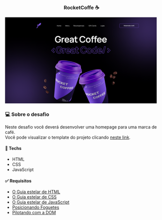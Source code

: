 <h3 align="center"> 
	RocketCoffe ☕
</h3>

<p align="center" style="width: 500px;">
  <img title="#rocketcoffe" src="./assets/img/preview.png">
</p>  

### 💻 Sobre o desafio

Neste desafio você deverá desenvolver uma homepage para uma marca de café. <br>
Você pode visualizar o template do projeto clicando <a href="https://www.figma.com/file/BNnJ5E2H8fK392e87OcNTL/RocketCoffee-(Copy)?node-id=0%3A1&t=J55Sfr2oWzABdA6p-0">neste link</a>.

#### 🚀 Techs

- HTML
- CSS
- JavaScript

#### ✅ Requisitos 

- [O Guia estelar de HTML](https://app.rocketseat.com.br/node/o-guia-estelar-de-html)
- [O Guia estelar de CSS](https://app.rocketseat.com.br/node/o-guia-estelar-de-css)
- [O Guia estelar de JavaScript](https://app.rocketseat.com.br/node/o-guia-estelar-de-java-script)
- [Posicionando Foguetes](https://app.rocketseat.com.br/node/posicionando-foguetes)
- [Pilotando com a DOM](https://app.rocketseat.com.br/node/pilotando-com-a-dom)